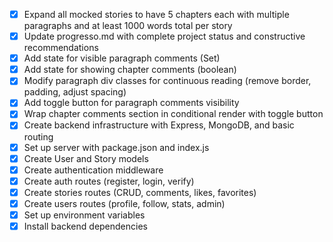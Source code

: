 - [x] Expand all mocked stories to have 5 chapters each with multiple paragraphs and at least 1000 words total per story
- [x] Update progresso.md with complete project status and constructive recommendations
- [x] Add state for visible paragraph comments (Set<number>)
- [x] Add state for showing chapter comments (boolean)
- [x] Modify paragraph div classes for continuous reading (remove border, padding, adjust spacing)
- [x] Add toggle button for paragraph comments visibility
- [x] Wrap chapter comments section in conditional render with toggle button
- [x] Create backend infrastructure with Express, MongoDB, and basic routing
- [x] Set up server with package.json and index.js
- [x] Create User and Story models
- [x] Create authentication middleware
- [x] Create auth routes (register, login, verify)
- [x] Create stories routes (CRUD, comments, likes, favorites)
- [x] Create users routes (profile, follow, stats, admin)
- [x] Set up environment variables
- [x] Install backend dependencies
